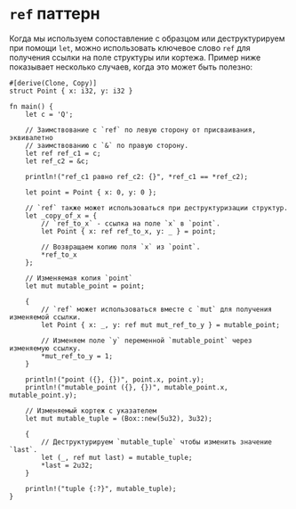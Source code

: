 # `ref` паттерн

Когда мы используем сопоставление с образцом или 
деструктурируем при помощи `let`, можно 
использовать ключевое слово `ref` для получения 
ссылки на поле структуры или кортежа. Пример ниже показывает 
несколько случаев, когда это может быть полезно:

```rust,editable
#[derive(Clone, Copy)]
struct Point { x: i32, y: i32 }

fn main() {
    let c = 'Q';

    // Заимствование с `ref` по левую сторону от присваивания, эквивалетно
    // заимствованию с `&` по правую сторону.
    let ref ref_c1 = c;
    let ref_c2 = &c;

    println!("ref_c1 равно ref_c2: {}", *ref_c1 == *ref_c2);

    let point = Point { x: 0, y: 0 };

    // `ref` также может использоваться при деструктуризации структур.
    let _copy_of_x = {
        // `ref_to_x` - ссылка на поле `x` в `point`.
        let Point { x: ref ref_to_x, y: _ } = point;

        // Возвращаем копию поля `x` из `point`.
        *ref_to_x
    };

    // Изменяемая копия `point`
    let mut mutable_point = point;

    {
        // `ref` может использоваться вместе с `mut` для получения изменяемой ссылки.
        let Point { x: _, y: ref mut mut_ref_to_y } = mutable_point;

        // Изменяем поле `y` переменной `mutable_point` через изменяемую ссылку.
        *mut_ref_to_y = 1;
    }

    println!("point ({}, {})", point.x, point.y);
    println!("mutable_point ({}, {})", mutable_point.x, mutable_point.y);

    // Изменяемый кортеж с указателем
    let mut mutable_tuple = (Box::new(5u32), 3u32);
    
    {
        // Деструктурируем `mutable_tuple` чтобы изменить значение `last`.
        let (_, ref mut last) = mutable_tuple;
        *last = 2u32;
    }
    
    println!("tuple {:?}", mutable_tuple);
}
```
